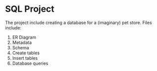 # SQL Project
The project include creating a database for a (imaginary) pet store. 
Files include:
1. ER Diagram
2. Metadata 
3. Schema
4. Create tables
5. Insert tables
6. Database queries

